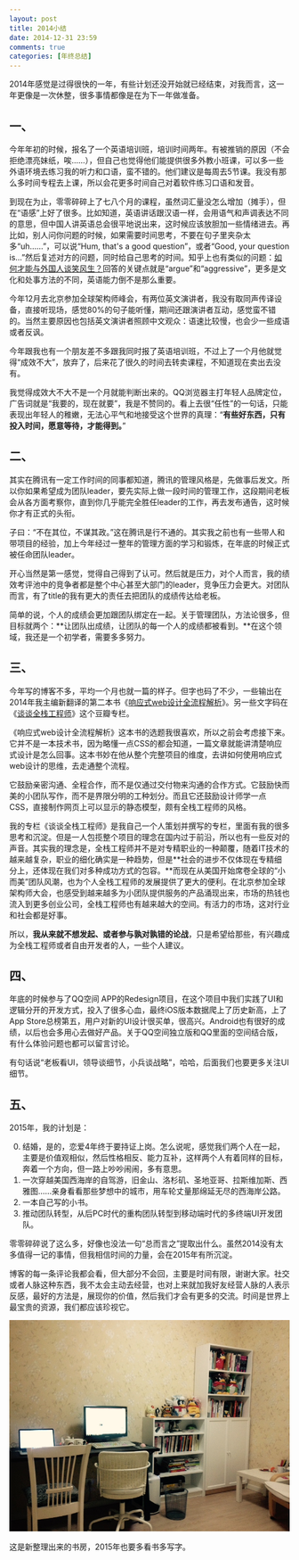 ```yaml
---
layout: post
title: 2014小结
date: 2014-12-31 23:59
comments: true
categories: [年终总结]
---
```


​2014年感觉是过得很快的一年，有些计划还没开始就已经结束，对我而言，这一年更像是一次休整，很多事情都像是在为下一年做准备。

<!--more-->

## 一、

今年年初的时候，报名了一个英语培训班，培训时间两年。有被推销的原因（不会拒绝漂亮妹纸，唉……），但自己也觉得他们能提供很多外教小班课，可以多一些外语环境去练习我的听力和口语，蛮不错的。他们建议是每周去5节课。我没有那么多时间专程去上课，所以会花更多时间自己对着软件练习口语和发音。

到现在为止，零零碎碎上了七八个月的课程，虽然词汇量没怎么增加（摊手），但在“语感”上好了很多。比如知道，英语讲话跟汉语一样，会用语气和声调表达不同的意思，但中国人讲英语总会很平地说出来，这时候应该放胆加一些情绪进去。再比如，别人问你问题的时候，如果需要时间思考，不要在句子里夹杂太多“uh……”，可以说“Hum, that's a good question”，或者“Good, your question is...”然后复述对方的问题，同时给自己思考的时间。知乎上也有类似的问题：[如何才能与外国人谈笑风生？](http://www.zhihu.com/question/27084201)回答的关键点就是“argue”和“aggressive”，更多是文化和处事方法的不同，英语能力倒不是那么重要。

今年12月去北京参加全球架构师峰会，有两位英文演讲者，我没有取同声传译设备，直接听现场，感觉80%的句子能听懂，期间还跟演讲者互动，感觉蛮不错的。当然主要原因也包括英文演讲者照顾中文观众：语速比较慢，也会少一些成语或者反讽。

今年跟我也有一个朋友差不多跟我同时报了英语培训班，不过上了一个月他就觉得“成效不大”，放弃了，后来花了很久的时间去转卖课程，不知道现在卖出去没有。

我觉得成效大不大不是一个月就能判断出来的。QQ浏览器主打年轻人品牌定位，广告词就是“我要的，现在就要”，我是不赞同的。看上去很“任性”的一句话，只能表现出年轻人的稚嫩，无法心平气和地接受这个世界的真理：“**有些好东西，只有投入时间，愿意等待，才能得到。**”

## 二、

其实在腾讯有一定工作时间的同事都知道，腾讯的管理风格是，先做事后发文。所以你如果希望成为团队leader，要先实际上做一段时间的管理工作，这段期间老板会从各方面考察你，直到你几乎能完全胜任leader的工作，再去发布通告，这时候你才有正式的头衔。

子曰：“不在其位，不谋其政。”这在腾讯是行不通的。其实我之前也有一些带人和带项目的经验，加上今年经过一整年的管理方面的学习和锻炼，在年底的时候正式被任命团队leader。

开心当然是第一感觉，觉得自己得到了认可。然后就是压力，对个人而言，我的绩效考评池中的竞争者都是整个中心甚至大部门的leader，竞争压力会更大。对团队而言，有了title的我有更大的责任去把团队的成绩传达给老板。

简单的说，个人的成绩会更加跟团队绑定在一起。关于管理团队，方法论很多，但目标就两个：**让团队出成绩，让团队的每一个人的成绩都被看到。**在这个领域，我还是一个初学者，需要多多努力。

## 三、

今年写的博客不多，平均一个月也就一篇的样子。但字也码了不少，一些输出在2014年我主编新翻译的第二本书《[响应式web设计全流程解析](http://book.douban.com/subject/26241601/)》。另一些文字码在《[谈谈全栈工程师](http://read.douban.com/column/226077/)》这个豆瓣专栏。

《响应式web设计全流程解析》这本书的选题我很喜欢，所以之前会考虑接下来。它并不是一本技术书，因为略懂一点CSS的都会知道，一篇文章就能讲清楚响应式设计是怎么回事。这本书妙在他从整个完整项目的维度，去讲如何使用响应式web设计的思维，去走通整个流程。

它鼓励亲密沟通、全程合作，而不是仅通过交付物来沟通的合作方式。它鼓励快而美的小团队写作，而不是界限分明的工种划分。而且它还鼓励设计师学一点CSS，直接制作网页上可以显示的静态模型，颇有全栈工程师的风格。

我的专栏《谈谈全栈工程师》是我自己一个人策划并撰写的专栏，里面有我的很多思考和沉淀。但是一人包揽整个项目的理念在国内过于前沿，所以也有一些反对的声音。其实我的理念是，全栈工程师并不是对专精职业的一种颠覆，随着IT技术的越来越复杂，职业的细化确实是一种趋势，但是**社会的进步不仅体现在专精细分上，还体现在我们对多种成功方式的包容。**而现在从美国开始席卷全球的“小而美”团队风潮，也为个人全栈工程师的发展提供了更大的便利。在北京参加全球架构师大会，也感受到越来越多为小团队提供服务的产品涌现出来，市场的热钱也流入到更多创业公司，全栈工程师也有越来越大的空间。有活力的市场，这对行业和社会都是好事。

所以，**我从来就不想发起、或者参与孰对孰错的论战**，只是希望给那些，有兴趣成为全栈工程师或者自由开发者的人，一些个人建议。

## 四、

年底的时候参与了QQ空间 APP的Redesign项目，在这个项目中我们实践了UI和逻辑分开的开发方式，投入了很多心血，最终iOS版本数据爬上了历史新高，上了App Store总榜第五，用户对新的UI设计很买单，很高兴。Android也有很好的成绩，以后也会多用心去做好产品。关于QQ空间独立版和QQ里面的空间结合版，有什么体验问题也都可以留言讨论。

有句话说“老板看UI，领导谈细节，小兵谈战略”，哈哈，后面我们也要更多关注UI细节。

## 五、

2015年，我的计划是：

0. 结婚，是的，恋爱4年终于要持证上岗。怎么说呢，感觉我们两个人在一起，主要是价值观相似，然后性格相反、能力互补，这样两个人有着同样的目标，奔着一个方向，但一路上吵吵闹闹，多有意思。
1. 一次穿越美国西海岸的自驾游，旧金山、洛杉矶、圣地亚哥、拉斯维加斯、西雅图……亲身看看那些梦想中的城市，用车轮丈量那绵延无尽的西海岸公路。
2. 一本自己写的小书。
3. 推动团队转型，从后PC时代的重构团队转型到移动端时代的多终端UI开发团队。

零零碎碎说了这么多，好像也没法一句“总而言之”提取出什么。虽然2014没有太多值得一记的事情，但我相信时间的力量，会在2015年有所沉淀。

博客的每一条评论我都会看，但大部分不会回，主要是时间有限，谢谢大家。社交或者人脉这种东西，我不太会主动去经营，也对上来就加我好友经营人脉的人表示反感，最好的方法是，展现你的价值，然后我们才会有更多的交流。时间是世界上最宝贵的资源，我们都应该珍视它。

![image](/files/2015/01/house.jpg)

这是新整理出来的书房，2015年也要多看书多写字。